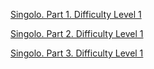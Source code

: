 [Singolo. Part 1. Difficulty Level 1](https://github.com/rolling-scopes-school/tasks/blob/master/tasks/markups/level-2/singolo/part-1/singolo-1-ru.md)

[Singolo. Part 2. Difficulty Level 1](https://github.com/rolling-scopes-school/tasks/blob/master/tasks/markups/level-2/singolo/part-2/singolo-2-ru.md)

[Singolo. Part 3. Difficulty Level 1](https://github.com/rolling-scopes-school/tasks/blob/master/tasks/markups/level-2/singolo/part-3/singolo-3-ru.md)
